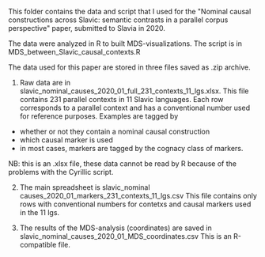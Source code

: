This folder contains the data and script that I used for the "Nominal causal constructions across Slavic: semantic contrasts in a parallel corpus perspective" paper, submitted to Slavia in 2020.

The data were analyzed in R to built MDS-visualizations. The script is in MDS_between_Slavic_causal_contexts.R

The data used for this paper are stored in three files saved as .zip archive.

1) Raw data are in slavic_nominal_causes_2020_01_full_231_contexts_11_lgs.xlsx.
This file contains 231 parallel contexts in 11 Slavic languages. Each row corresponds to a parallel context and has a conventional number used for reference purposes.
Examples are tagged by
- whether or not they contain a nominal causal construction
- which causal  marker is used
- in most cases, markers are tagged by the cognacy class of markers.

NB: this is an .xlsx file, these data cannot be read by R because of the problems with the Cyrillic script.

2) The main spreadsheet is slavic_nominal causes_2020_01_markers_231_contexts_11_lgs.csv
This file contains only rows with conventional numbers for contetxs and causal markers used in the 11 lgs.

3) The results of the MDS-analysis (coordinates) are saved in slavic_nominal_causes_2020_01_MDS_coordinates.csv
This is an R-compatible file.
